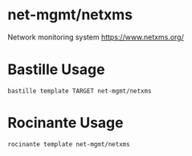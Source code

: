 # net-mgmt/netxms
Network monitoring system
https://www.netxms.org/

# Bastille Usage
```shell
bastille template TARGET net-mgmt/netxms
```

# Rocinante Usage
```shell
rocinante template net-mgmt/netxms
```
